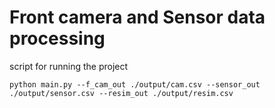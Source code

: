 # Front camera and Sensor data processing
script for running the project
```
python main.py --f_cam_out ./output/cam.csv --sensor_out ./output/sensor.csv --resim_out ./output/resim.csv
```
